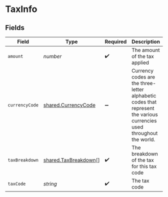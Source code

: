 # TaxInfo


## Fields

| Field                                                                                                                 | Type                                                                                                                  | Required                                                                                                              | Description                                                                                                           | Example                                                                                                               |
| --------------------------------------------------------------------------------------------------------------------- | --------------------------------------------------------------------------------------------------------------------- | --------------------------------------------------------------------------------------------------------------------- | --------------------------------------------------------------------------------------------------------------------- | --------------------------------------------------------------------------------------------------------------------- |
| `amount`                                                                                                              | *number*                                                                                                              | :heavy_check_mark:                                                                                                    | The amount of the tax applied                                                                                         |                                                                                                                       |
| `currencyCode`                                                                                                        | [shared.CurrencyCode](../../models/shared/currencycode.md)                                                            | :heavy_minus_sign:                                                                                                    | Currency codes are the three-letter alphabetic codes that represent the various currencies used throughout the world. |                                                                                                                       |
| `taxBreakdown`                                                                                                        | [shared.TaxBreakdown](../../models/shared/taxbreakdown.md)[]                                                          | :heavy_check_mark:                                                                                                    | The breakdown of the tax for this tax code                                                                            |                                                                                                                       |
| `taxCode`                                                                                                             | *string*                                                                                                              | :heavy_check_mark:                                                                                                    | The tax code                                                                                                          | XF                                                                                                                    |